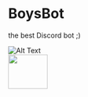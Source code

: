 # BoysBot
the best Discord bot ;)

![Alt Text](https://tenor.com/view/homelander-stronger-smarter-better-gif-27330950)
<br>
<img src="https://tenor.com/view/homelander-stronger-smarter-better-gif-27330950" width="80" height="70" />
